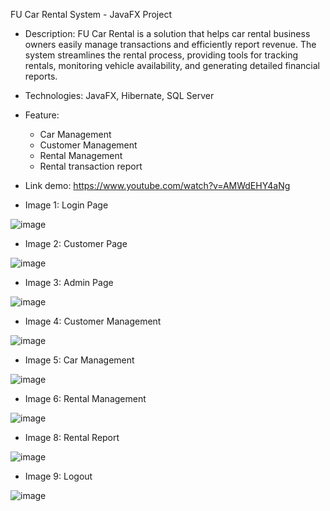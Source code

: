 FU Car Rental System - JavaFX Project
- Description: FU Car Rental is a solution that helps car rental business owners easily manage transactions and efficiently report revenue. The system streamlines the rental process, providing tools for
tracking rentals, monitoring vehicle availability, and generating detailed financial reports.
- Technologies: JavaFX, Hibernate, SQL Server
- Feature:
  + Car Management
  + Customer Management
  + Rental Management
  + Rental transaction report
- Link demo: https://www.youtube.com/watch?v=AMWdEHY4aNg

- Image 1: Login Page
  
![image](https://github.com/user-attachments/assets/f92a8579-2046-4137-b255-e34846fbd1f3)

- Image 2: Customer Page
  
![image](https://github.com/user-attachments/assets/5975bda9-7c6c-4345-a6cc-5755ceb84a5e)

- Image 3: Admin Page
  
![image](https://github.com/user-attachments/assets/ccb74c27-e75c-4e2b-9f63-aa5454f2ae3b)

- Image 4: Customer Management
  
![image](https://github.com/user-attachments/assets/465a21c3-ada5-4fcf-a62f-daf2fbb72ec7)

- Image 5: Car Management
  
![image](https://github.com/user-attachments/assets/0dd2e3de-072d-4f17-b026-b1cfc57aa229)

- Image 6: Rental Management
  
![image](https://github.com/user-attachments/assets/5b09a2e8-d3ae-4cfc-a524-5fac9e7b69e6)

- Image 8: Rental Report
  
![image](https://github.com/user-attachments/assets/76ae8d1b-b735-4e3e-901c-8c2d7274a5e8)

- Image 9: Logout

![image](https://github.com/user-attachments/assets/eca0b776-74da-474c-9fbf-669c445a43f8)
